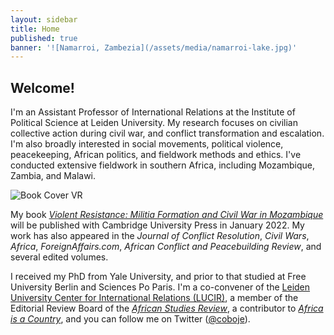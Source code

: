 ```yaml
---
layout: sidebar
title: Home
published: true
banner: '![Namarroi, Zambezia](/assets/media/namarroi-lake.jpg)'
---
```


## Welcome!

I'm an Assistant Professor of International Relations at the Institute of Political Science at Leiden University. My research focuses on civilian collective action during civil war, and conflict transformation and escalation. I'm also broadly interested in social movements, political violence, peacekeeping, African politics, and fieldwork methods and ethics. I've conducted extensive fieldwork in southern Africa, including Mozambique, Zambia, and Malawi. 

![Book Cover VR](https://user-images.githubusercontent.com/93205767/139036821-372fc13e-d151-4ebd-848e-ad033a3e5c15.jpg)     

My book [_Violent Resistance: Militia Formation and Civil War in Mozambique_](https://www.cambridge.org/core/books/violent-resistance/9F6785EA6663B77BAA90E8A5FDAC5323 "Violent Resistance") will be published with Cambridge University Press in January 2022. My work has also appeared in the _Journal of Conflict Resolution_, _Civil Wars_, _Africa_, _ForeignAffairs.com_, _African Conflict and Peacebuilding Review_, and several edited volumes.

I received my PhD from Yale University, and prior to that studied at Free University Berlin and Sciences Po Paris. I'm a co-convener of the [Leiden University Center for International Relations (LUCIR)](https://www.universiteitleiden.nl/en/lucir "LUCIR"), a member of the Editorial Review Board of the [_African Studies Review_](https://www.cambridge.org/core/journals/african-studies-review/ "ASR"), a contributor to [_Africa is a Country_](http://africasacountry.com/ "Africa is a Country"), and you can follow me on Twitter ([@coboje](https://twitter.com/coboje)).
